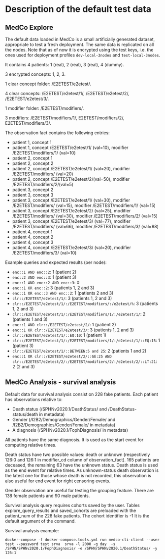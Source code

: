 # Description of the default test data

## MedCo Explore

The default data loaded in MedCo is a small artificially generated dataset, appropriate to test a fresh deployment. The same data is replicated on all the nodes. Note that as of now it is encrypted using the test keys, i.e. the ones used for deployment profiles `dev-local-3nodes` and `test-local-3nodes`.

It contains 4 patients: 1 \(real\), 2 \(real\), 3 \(real\), 4 \(dummy\).

3 encrypted concepts: 1, 2, 3.

1 clear concept folder: /E2ETEST/e2etest/.

4 clear concepts:  /E2ETEST/e2etest/1/,  /E2ETEST/e2etest/2/, /E2ETEST/e2etest/3/.

1 modifier folder: /E2ETEST/modifiers/.

3 modifiers: /E2ETEST/modifiers/1/, E2ETEST/modifiers/2/, E2ETEST/modifiers/3/.

The observation fact contains the following entries:

* patient 1, concept 1
* patient 1, concept /E2ETEST/e2etest/1/ \(val=10\), modifier /E2ETEST/modifiers/1/ \(val=10\)
* patient 2, concept 1
* patient 2, concept 2
* patient 2, concept /E2ETEST/e2etest/1/ \(val=20\), modifier /E2ETEST/modifiers/ \(val=20\)
* patient 2, concept /E2ETEST/e2etest/2/\(val=50\), modifier /E2ETEST/modifiers/2/\(val=5\)
* patient 3, concept 2
* patient 3, concept 3
* patient 3, concept /E2ETEST/e2etest/1/ \(val=30\), modifier /E2ETEST/modifiers/ \(val=15\), modifier /E2ETEST/modifiers/1/ \(val=15\)
* patient 3, concept /E2ETEST/e2etest/2/ \(val=25\), modifier /E2ETEST/modifiers/ \(val=30\), modifier /E2ETEST/modifiers/2/ \(val=15\)
* patient 3, concept /E2ETEST/e2etest/3/ \(val=77\), modifier /E2ETEST/modifiers/ \(val=66\), modifier /E2ETEST/modifiers/3/ \(val=88\)
* patient 4, concept 1
* patient 4, concept 2
* patient 4, concept 3
* patient 4, concept /E2ETEST/e2etest/3/ \(val=20\), modifier /E2ETEST/modifiers/3/ \(val=10\)

Example queries and expected results \(per node\):

* `enc::1 AND enc::2`: 1 \(patient 2\)
* `enc::2 AND enc::3`: 1 \(patient 3\)
* `enc::1 AND enc::2 AND enc::3`: 0
* `enc::1 OR enc::2`: 3 \(patients 1, 2 and 3\)
* `enc::1 OR enc::3 AND enc::2`: 1 \(patients 2 and 3\)
* `clr::/E2ETEST/e2etest/1/`: 3 \(patients 1, 2 and 3\)
* `clr::/E2ETEST/e2etest/1/:/E2ETEST/modifiers/:/e2etest/%`: 3 \(patients 1, 2 and 3\)
* `clr::/E2ETEST/e2etest/1/:/E2ETEST/modifiers/1/:/e2etest/1/`: 2 \(patients 1 and 3\)
* `enc::1 AND clr::/E2ETEST/e2etest/2/`: 1 \(patient 2\)
* `enc::1 OR clr::/E2ETEST/e2etest/3/`:  3 \(patients 1, 2 and 3\)
* `clr::/E2ETEST/e2etest/1/::EQ:10`: 1 \(patient 1\)
* `clr::/E2ETEST/e2etest/1/:/E2ETEST/modifiers/1/:/e2etest/1/::EQ:15`: 1 \(patient 3\)
* `clr::/E2ETEST/e2etest/1/::BETWEEN:5 and 25`: 2 \(patients 1 and 2\)
* `enc::1 OR clr::/E2ETEST/e2etest/2/::GE:25 AND clr::/E2ETEST/e2etest/2/:/E2ETEST/modifiers/2/:/e2etest/2/::LT:21`: 2 \(2 and 3\)

## MedCo Analysis - survival analysis

Default data for survival analysis consist on 228 fake patients. Each patient has observations relative to:

* Death status \(/SPHNv2020.1/DeathStatus/ and /DeathStatus-status/death in metadata\)
* Gender \(/I2B2/Demographics/Gender/Female/ and /I2B2/Demographics/Gender/Female/ in metadata\)
* A diagnosis \(/SPHNv2020.1/FophDiagnosis/  in metadata\)

All patients have the same diagnosis. It is used as the start event for computing relative times.

Death status have two possible values: death or unknown \(respectively 126:0 and 126:1 in modifier\_cd column of observation\_fact\). 165 patients are deceased, the remaining 63 have the unknown status. Death status is used as the end event for relative times. As unknown-status death observation is the latest one for those whose death is not recorded, this observation is also useful for end event for right censoring events.

Gender observation are useful for testing the grouping feature. There are 138 female patients and 90 male patients.

Survival analysis query requires cohorts saved by the user. Tables explore\_query\_results and saved\_cohorts are preloaded with the patient\_num of the 228 fake patients. The cohort identifier is -1 It is the default argument of the command.

Survival analysis example:

```text
docker-compose -f docker-compose.tools.yml run medco-cli-client --user test --password test srva  srva -l 2000 -g day  -s /SPHN/SPHNv2020.1/FophDiagnosis/ -e /SPHN/SPHNv2020.1/DeathStatus/ -y 126:1
```

